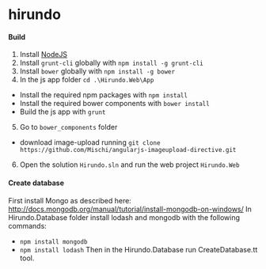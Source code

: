 hirundo
=======

#### Build
1. Install [NodeJS](http://nodejs.org/)
2. Install `grunt-cli` globally with `npm install -g grunt-cli`
3. Install `bower` globally with `npm install -g bower`
4. In the js app folder `cd .\Hirundo.Web\App`
  * Install the required npm packages with `npm install`
  * Install the required bower components with `bower install`
  * Build the js app with `grunt`
5. Go to `bower_components` folder
  * download image-upload running `git clone https://github.com/Mischi/angularjs-imageupload-directive.git`
6. Open the solution `Hirundo.sln` and run the web project `Hirundo.Web`

#### Create database
First install Mongo as described here: http://docs.mongodb.org/manual/tutorial/install-mongodb-on-windows/
In Hirundo.Database folder install lodash and mongodb with the following commands:
  * `npm install mongodb` 
  * `npm install lodash`
Then in the Hirundo.Database run CreateDatabase.tt tool.